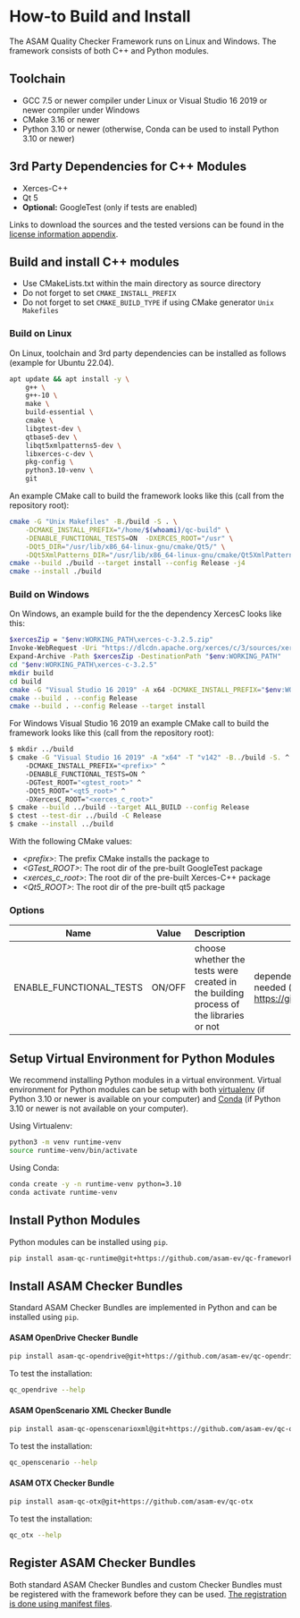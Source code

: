 <!---
Copyright 2023 CARIAD SE.
 
This Source Code Form is subject to the terms of the Mozilla
Public License, v. 2.0. If a copy of the MPL was not distributed
with this file, You can obtain one at https://mozilla.org/MPL/2.0/.
-->

# How-to Build and Install

The ASAM Quality Checker Framework runs on Linux and Windows. The framework consists of both C++ and Python modules.

## Toolchain

- GCC 7.5 or newer compiler under Linux or Visual Studio 16 2019 or newer
  compiler under Windows
- CMake 3.16 or newer
- Python 3.10 or newer (otherwise, Conda can be used to install Python 3.10 or newer)

## 3rd Party Dependencies for C++ Modules

- Xerces-C++
- Qt 5
- **Optional:** GoogleTest (only if tests are enabled)

Links to download the sources and the tested versions can be found in the
[license information appendix](licenses/readme.md).

## Build and install C++ modules

- Use CMakeLists.txt within the main directory as source directory
- Do not forget to set `CMAKE_INSTALL_PREFIX`
- Do not forget to set `CMAKE_BUILD_TYPE` if using CMake generator `Unix
  Makefiles`

### Build on Linux

On Linux, toolchain and 3rd party dependencies can be installed as follows (example for Ubuntu 22.04).

```bash
apt update && apt install -y \
    g++ \
    g++-10 \
    make \
    build-essential \
    cmake \
    libgtest-dev \
    qtbase5-dev \
    libqt5xmlpatterns5-dev \
    libxerces-c-dev \
    pkg-config \
    python3.10-venv \
    git
```

An example CMake call to build the framework
looks like this (call from the repository root):

```bash
cmake -G "Unix Makefiles" -B./build -S . \
    -DCMAKE_INSTALL_PREFIX="/home/$(whoami)/qc-build" \
    -DENABLE_FUNCTIONAL_TESTS=ON  -DXERCES_ROOT="/usr" \
    -DQt5_DIR="/usr/lib/x86_64-linux-gnu/cmake/Qt5/" \
    -DQt5XmlPatterns_DIR="/usr/lib/x86_64-linux-gnu/cmake/Qt5XmlPatterns/"
cmake --build ./build --target install --config Release -j4
cmake --install ./build
```

### Build on Windows

On Windows, an example build for the the dependency XercesC looks like this:

```bash
$xercesZip = "$env:WORKING_PATH\xerces-c-3.2.5.zip"
Invoke-WebRequest -Uri "https://dlcdn.apache.org/xerces/c/3/sources/xerces-c-3.2.5.zip" -OutFile $xercesZip
Expand-Archive -Path $xercesZip -DestinationPath "$env:WORKING_PATH"
cd "$env:WORKING_PATH\xerces-c-3.2.5"
mkdir build
cd build
cmake -G "Visual Studio 16 2019" -A x64 -DCMAKE_INSTALL_PREFIX="$env:WORKING_PATH\Xerces-Out" ..
cmake --build . --config Release
cmake --build . --config Release --target install
```

For Windows Visual Studio 16 2019 an example CMake call to build the framework
looks like this (call from the repository root):

```bash
$ mkdir ../build
$ cmake -G "Visual Studio 16 2019" -A "x64" -T "v142" -B../build -S. ^
    -DCMAKE_INSTALL_PREFIX="<prefix>" ^
    -DENABLE_FUNCTIONAL_TESTS=ON ^
    -DGTest_ROOT="<gtest_root>" ^ 
    -DQt5_ROOT="<qt5_root>" ^
    -DXercesC_ROOT="<xerces_c_root>"
$ cmake --build ../build --target ALL_BUILD --config Release
$ ctest --test-dir ../build -C Release
$ cmake --install ../build
```

With the following CMake values:

- _\<prefix\>_: The prefix CMake installs the package to
- _\<GTest_ROOT\>_: The root dir of the pre-built GoogleTest package
- _\<xerces_c_root\>_: The root dir of the pre-built Xerces-C++ package
- _\<Qt5_ROOT\>_: The root dir of the pre-built qt5 package

### Options

| Name | Value | Description | Remarks |
| ---- | ----- | ----------- | ------- |
| ENABLE_FUNCTIONAL_TESTS | ON/OFF | choose whether the tests were created in the building process of the libraries or not | dependency to a valid gtest package needed (see <https://github.com/google/googletest>) |

## Setup Virtual Environment for Python Modules

We recommend installing Python modules in a virtual environment. Virtual environment for Python modules can be setup with both [virtualenv](https://docs.python.org/3/library/venv.html) (if Python 3.10 or newer is available on your computer) and [Conda](https://docs.anaconda.com/miniconda/) (if Python 3.10 or newer is not available on your computer).

Using Virtualenv:

```bash
python3 -m venv runtime-venv
source runtime-venv/bin/activate
```

Using Conda:

```bash
conda create -y -n runtime-venv python=3.10 
conda activate runtime-venv
```

## Install Python Modules

Python modules can be installed using `pip`.

```bash
pip install asam-qc-runtime@git+https://github.com/asam-ev/qc-framework#subdirectory=runtime
```

## Install ASAM Checker Bundles

Standard ASAM Checker Bundles are implemented in Python and can be installed using `pip`.

#### ASAM OpenDrive Checker Bundle

```bash
pip install asam-qc-opendrive@git+https://github.com/asam-ev/qc-opendrive
```

To test the installation:

```bash
qc_opendrive --help
```

#### ASAM OpenScenario XML Checker Bundle

```bash
pip install asam-qc-openscenarioxml@git+https://github.com/asam-ev/qc-openscenarioxml
```

To test the installation: 

```bash
qc_openscenario --help
```

#### ASAM OTX Checker Bundle

```bash
pip install asam-qc-otx@git+https://github.com/asam-ev/qc-otx
```

To test the installation: 

```bash
qc_otx --help
```

## Register ASAM Checker Bundles

Both standard ASAM Checker Bundles and custom Checker Bundles must be registered with the framework before they can be used. [The registration is done using manifest files](doc/manual/manifest_file.md).

